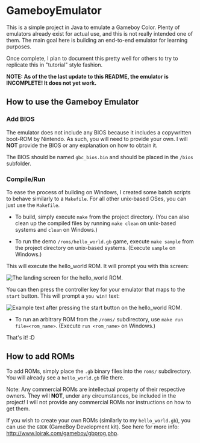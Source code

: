 # GameboyEmulator

This is a simple project in Java to emulate a Gameboy Color. Plenty of emulators already exist for
actual use, and this is not really intended one of them. The main goal here is building an
end-to-end emulator for learning purposes.

Once complete, I plan to document this pretty well for others to try to replicate this in "tutorial"
style fashion.

**NOTE: As of the the last update to this README, the emulator is INCOMPLETE! It does not yet work.**

## How to use the Gameboy Emulator

### Add BIOS

The emulator does not include any BIOS because it includes a copywritten boot-ROM by Nintendo. As
such, you will need to provide your own. I will **NOT** provide the BIOS or any explanation on how
to obtain it.

The BIOS should be named `gbc_bios.bin` and should be placed in the `/bios` subfolder.

### Compile/Run

To ease the process of building on Windows, I created some batch scripts to behave
similarly to a `Makefile`. For all other unix-based OSes, you can just use the `Makefile`.

- To build, simply execute `make` from the project directory. (You can also clean up the compiled
  files by running `make clean` on unix-based systems and `clean` on Windows.)

- To run the demo `/roms/hello_world.gb` game, execute `make sample` from the project directory on
  unix-based systems. (Execute `sample` on Windows.)

This will execute the hello_world ROM. It will prompt you with this screen:

![The landing screen for the hello_world ROM.](https://i.imgur.com/FCQaF15.png)

You can then press the controller key for your emulator that maps to the `start` button. This will
prompt a `you win!` text:

![Example text after pressing the `start` button on the hello_world ROM.](https://i.imgur.com/wmDLnYI.png)


- To run an arbitrary ROM from the `/roms/` subdirectory, use `make run file=<rom_name>`. (Execute
  `run <rom_name>` on Windows.)

That's it! :D

## How to add ROMs

To add ROMs, simply place the `.gb` binary files into the `roms/` subdirectory. You will already see a `hello_world.gb`
file there.

Note: Any commercial ROMs are intellectual property of their respective owners. They will **NOT**, under any circumstances,
be included in the project! I will not provide any commercial ROMs nor instructions on how to get them.

If you wish to create your own ROMs (similarly to my `hello_world.gb`), you can use the `GBDK` (GameBoy Development kit).
See here for more info: http://www.loirak.com/gameboy/gbprog.php.
